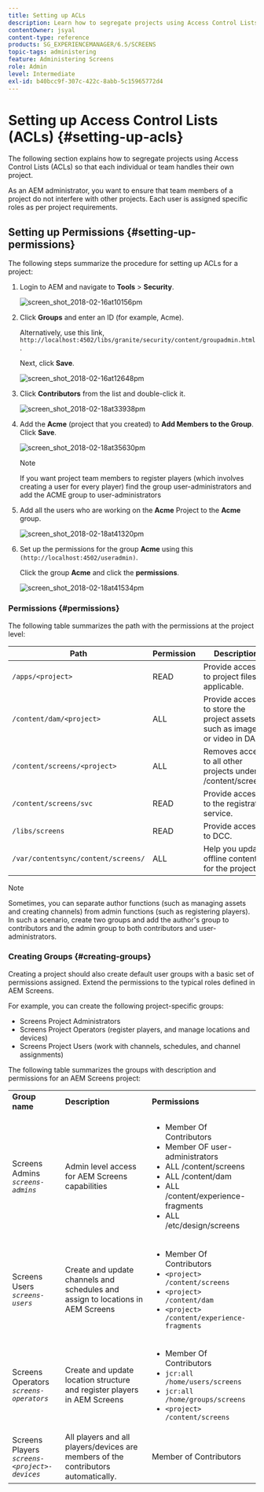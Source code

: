 ```yaml
---
title: Setting up ACLs
description: Learn how to segregate projects using Access Control Lists (ACLs) so that each individual or team handles their own project.
contentOwner: jsyal
content-type: reference
products: SG_EXPERIENCEMANAGER/6.5/SCREENS
topic-tags: administering
feature: Administering Screens
role: Admin
level: Intermediate
exl-id: b40bcc9f-307c-422c-8abb-5c15965772d4
---
```

# Setting up Access Control Lists (ACLs) {#setting-up-acls}

The following section explains how to segregate projects using Access Control Lists (ACLs) so that each individual or team handles their own project.

As an AEM administrator, you want to ensure that team members of a project do not interfere with other projects. Each user is assigned specific roles as per project requirements.

## Setting up Permissions {#setting-up-permissions}

The following steps summarize the procedure for setting up ACLs for a project:

1. Login to AEM and navigate to **Tools** > **Security**.

   ![screen_shot_2018-02-16at10156pm](assets/screen_shot_2018-02-16at10156pm.png)

1. Click **Groups** and enter an ID (for example, Acme).

   Alternatively, use this link, `http://localhost:4502/libs/granite/security/content/groupadmin.html`.

   Next, click **Save**.

   ![screen_shot_2018-02-16at12648pm](assets/screen_shot_2018-02-16at12648pm.png)

1. Click **Contributors** from the list and double-click it.

   ![screen_shot_2018-02-18at33938pm](assets/screen_shot_2018-02-18at33938pm.png)

1. Add the **Acme** (project that you created) to **Add Members to the Group**. Click **Save**.

   ![screen_shot_2018-02-18at35630pm](assets/screen_shot_2018-02-18at35630pm.png)

   >[!NOTE]
   >
   >If you want project team members to register players (which involves creating a user for every player) find the group user-administrators and add the ACME group to user-administrators

1. Add all the users who are working on the **Acme** Project to the **Acme** group.

   ![screen_shot_2018-02-18at41320pm](assets/screen_shot_2018-02-18at41320pm.png)

1. Set up the permissions for the group **Acme** using this `(http://localhost:4502/useradmin)`.

   Click the group **Acme** and click the **permissions**.

   ![screen_shot_2018-02-18at41534pm](assets/screen_shot_2018-02-18at41534pm.png)

### Permissions {#permissions}

The following table summarizes the path with the permissions at the project level:

| **Path** |**Permission** |**Description** |
|---|---|---|
| `/apps/<project>` |READ |Provide access to project files, if applicable. |
| `/content/dam/<project>` |ALL |Provide access to store the project assets such as images or video in DAM. |
| `/content/screens/<project>` |ALL |Removes access to all other projects under /content/screens. |
| `/content/screens/svc` |READ |Provide access to the registration service. |
| `/libs/screens` |READ |Provide access to DCC. |
| `/var/contentsync/content/screens/` |ALL |Help you update offline content for the project. |

>[!NOTE]
>
>Sometimes, you can separate author functions (such as managing assets and creating channels) from admin functions (such as registering players). In such a scenario, create two groups and add the author's group to contributors and the admin group to both contributors and user-administrators.

### Creating Groups {#creating-groups}

Creating a project should also create default user groups with a basic set of permissions assigned. Extend the permissions to the typical roles defined in AEM Screens.

For example, you can create the following project-specific groups:

* Screens Project Administrators
* Screens Project Operators (register players, and manage locations and devices)
* Screens Project Users (work with channels, schedules, and channel assignments)

The following table summarizes the groups with description and permissions for an AEM Screens project:

<table>
 <tbody>
  <tr>
   <td><strong>Group name</strong></td>
   <td><strong>Description</strong></td>
   <td><strong>Permissions</strong></td>
  </tr>
  <tr>
   <td>Screens Admins<br /> <em><code>screens-admins</code></em></td>
   <td>Admin level access for AEM Screens capabilities</td>
   <td>
    <ul>
     <li>Member Of Contributors</li>
     <li>Member OF user-administrators</li>
     <li>ALL /content/screens</li>
     <li>ALL /content/dam</li>
     <li>ALL /content/experience-fragments</li>
     <li>ALL /etc/design/screens</li>
    </ul> </td>
  </tr>
  <tr>
   <td>Screens Users<br /> <em><code>screens-users</code></em></td>
   <td>Create and update channels and schedules and assign to locations in AEM Screens</td>
   <td>
    <ul>
     <li>Member Of Contributors</li>
     <li><code>&lt;project&gt; /content/screens</code></li>
     <li><code>&lt;project&gt; /content/dam</code></li>
     <li><code>&lt;project&gt; /content/experience-fragments</code></li>
    </ul> </td>
  </tr>
  <tr>
   <td>Screens Operators<br /> <em><code>screens-operators</code></em></td>
   <td>Create and update location structure and register players in AEM Screens</td>
   <td>
    <ul>
     <li>Member Of Contributors</li>
     <li><code>jcr:all /home/users/screens</code></li>
     <li><code>jcr:all /home/groups/screens</code></li>
     <li><code>&lt;project&gt; /content/screens</code></li>
    </ul> </td>
  </tr>
  <tr>
   <td>Screens Players<br /> <em><code>screens-&lt;project&gt;-devices</code></em></td>
   <td>All players and all players/devices are members of the contributors automatically.</td>
   <td><p> Member of Contributors</p> </td>
  </tr>
 </tbody>
</table>
